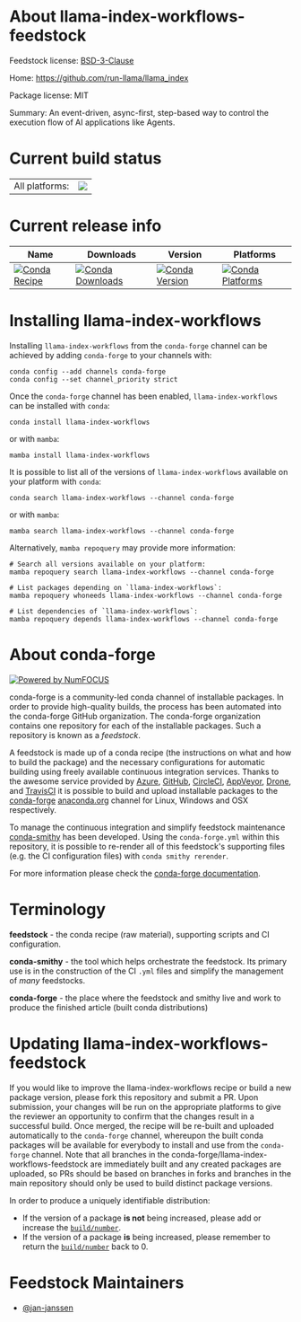 About llama-index-workflows-feedstock
=====================================

Feedstock license: [BSD-3-Clause](https://github.com/conda-forge/llama-index-workflows-feedstock/blob/main/LICENSE.txt)

Home: https://github.com/run-llama/llama_index

Package license: MIT

Summary: An event-driven, async-first, step-based way to control the execution flow of AI applications like Agents.

Current build status
====================


<table><tr><td>All platforms:</td>
    <td>
      <a href="https://dev.azure.com/conda-forge/feedstock-builds/_build/latest?definitionId=26006&branchName=main">
        <img src="https://dev.azure.com/conda-forge/feedstock-builds/_apis/build/status/llama-index-workflows-feedstock?branchName=main">
      </a>
    </td>
  </tr>
</table>

Current release info
====================

| Name | Downloads | Version | Platforms |
| --- | --- | --- | --- |
| [![Conda Recipe](https://img.shields.io/badge/recipe-llama--index--workflows-green.svg)](https://anaconda.org/conda-forge/llama-index-workflows) | [![Conda Downloads](https://img.shields.io/conda/dn/conda-forge/llama-index-workflows.svg)](https://anaconda.org/conda-forge/llama-index-workflows) | [![Conda Version](https://img.shields.io/conda/vn/conda-forge/llama-index-workflows.svg)](https://anaconda.org/conda-forge/llama-index-workflows) | [![Conda Platforms](https://img.shields.io/conda/pn/conda-forge/llama-index-workflows.svg)](https://anaconda.org/conda-forge/llama-index-workflows) |

Installing llama-index-workflows
================================

Installing `llama-index-workflows` from the `conda-forge` channel can be achieved by adding `conda-forge` to your channels with:

```
conda config --add channels conda-forge
conda config --set channel_priority strict
```

Once the `conda-forge` channel has been enabled, `llama-index-workflows` can be installed with `conda`:

```
conda install llama-index-workflows
```

or with `mamba`:

```
mamba install llama-index-workflows
```

It is possible to list all of the versions of `llama-index-workflows` available on your platform with `conda`:

```
conda search llama-index-workflows --channel conda-forge
```

or with `mamba`:

```
mamba search llama-index-workflows --channel conda-forge
```

Alternatively, `mamba repoquery` may provide more information:

```
# Search all versions available on your platform:
mamba repoquery search llama-index-workflows --channel conda-forge

# List packages depending on `llama-index-workflows`:
mamba repoquery whoneeds llama-index-workflows --channel conda-forge

# List dependencies of `llama-index-workflows`:
mamba repoquery depends llama-index-workflows --channel conda-forge
```


About conda-forge
=================

[![Powered by
NumFOCUS](https://img.shields.io/badge/powered%20by-NumFOCUS-orange.svg?style=flat&colorA=E1523D&colorB=007D8A)](https://numfocus.org)

conda-forge is a community-led conda channel of installable packages.
In order to provide high-quality builds, the process has been automated into the
conda-forge GitHub organization. The conda-forge organization contains one repository
for each of the installable packages. Such a repository is known as a *feedstock*.

A feedstock is made up of a conda recipe (the instructions on what and how to build
the package) and the necessary configurations for automatic building using freely
available continuous integration services. Thanks to the awesome service provided by
[Azure](https://azure.microsoft.com/en-us/services/devops/), [GitHub](https://github.com/),
[CircleCI](https://circleci.com/), [AppVeyor](https://www.appveyor.com/),
[Drone](https://cloud.drone.io/welcome), and [TravisCI](https://travis-ci.com/)
it is possible to build and upload installable packages to the
[conda-forge](https://anaconda.org/conda-forge) [anaconda.org](https://anaconda.org/)
channel for Linux, Windows and OSX respectively.

To manage the continuous integration and simplify feedstock maintenance
[conda-smithy](https://github.com/conda-forge/conda-smithy) has been developed.
Using the ``conda-forge.yml`` within this repository, it is possible to re-render all of
this feedstock's supporting files (e.g. the CI configuration files) with ``conda smithy rerender``.

For more information please check the [conda-forge documentation](https://conda-forge.org/docs/).

Terminology
===========

**feedstock** - the conda recipe (raw material), supporting scripts and CI configuration.

**conda-smithy** - the tool which helps orchestrate the feedstock.
                   Its primary use is in the construction of the CI ``.yml`` files
                   and simplify the management of *many* feedstocks.

**conda-forge** - the place where the feedstock and smithy live and work to
                  produce the finished article (built conda distributions)


Updating llama-index-workflows-feedstock
========================================

If you would like to improve the llama-index-workflows recipe or build a new
package version, please fork this repository and submit a PR. Upon submission,
your changes will be run on the appropriate platforms to give the reviewer an
opportunity to confirm that the changes result in a successful build. Once
merged, the recipe will be re-built and uploaded automatically to the
`conda-forge` channel, whereupon the built conda packages will be available for
everybody to install and use from the `conda-forge` channel.
Note that all branches in the conda-forge/llama-index-workflows-feedstock are
immediately built and any created packages are uploaded, so PRs should be based
on branches in forks and branches in the main repository should only be used to
build distinct package versions.

In order to produce a uniquely identifiable distribution:
 * If the version of a package **is not** being increased, please add or increase
   the [``build/number``](https://docs.conda.io/projects/conda-build/en/latest/resources/define-metadata.html#build-number-and-string).
 * If the version of a package **is** being increased, please remember to return
   the [``build/number``](https://docs.conda.io/projects/conda-build/en/latest/resources/define-metadata.html#build-number-and-string)
   back to 0.

Feedstock Maintainers
=====================

* [@jan-janssen](https://github.com/jan-janssen/)

